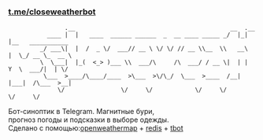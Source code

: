 ### [t.me/closeweatherbot](https://t.me/closeweatherbot)
```
                .__                                            __  .__                  
           ____ |  |   ____  ______ ______  _  __ ____ _____ _/  |_|  |__   ___________ 
         _/ ___\|  |  /  _ \/  ___// __ \ \/ \/ // __ \\__  \\   __\  |  \_/ __ \_  __ \
         \  \___|  |_(  <_> )___ \\  ___/\     /\  ___/ / __ \|  | |   Y  \  ___/|  | \/
          \___  >____/\____/____  >\___  >\/\_/  \___  >____  /__| |___|  /\___  >__|   
              \/                \/     \/            \/     \/          \/     \/    
``` 
Бот-синоптик в Telegram. Магнитные бури,<br />
прогноз погоды и подсказки в выборе одежды.<br />
Сделано с помощью:[openweathermap](https://github.com/briandowns/openweathermap) + [redis](https://github.com/go-redis/redis) + [tbot](https://github.com/yanzay/tbot) 
